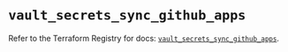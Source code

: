 # `vault_secrets_sync_github_apps`

Refer to the Terraform Registry for docs: [`vault_secrets_sync_github_apps`](https://registry.terraform.io/providers/hashicorp/vault/4.1.0/docs/resources/secrets_sync_github_apps).
